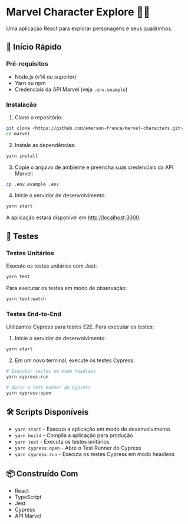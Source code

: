# Marvel Character Explore 🦸‍♂️

Uma aplicação React para explorar personagens e seus quadrinhos.

## 🚀 Início Rápido

### Pré-requisitos

- Node.js (v14 ou superior)
- Yarn ou npm
- Credenciais da API Marvel (veja `.env.example`)

### Instalação

1. Clone o repositório:

```bash
git clone <https://github.com/emerson-franca/marvel-characters.git>
cd marvel
```

2. Instale as dependências:

```bash
yarn install
```

3. Copie o arquivo de ambiente e preencha suas credenciais da API Marvel:

```bash
cp .env.example .env
```

4. Inicie o servidor de desenvolvimento:

```bash
yarn start
```

A aplicação estará disponível em [http://localhost:3000](http://localhost:3000).

## 🧪 Testes

### Testes Unitários

Execute os testes unitários com Jest:

```bash
yarn test
```

Para executar os testes em modo de observação:

```bash
yarn test:watch
```

### Testes End-to-End

Utilizamos Cypress para testes E2E. Para executar os testes:

1. Inicie o servidor de desenvolvimento:

```bash
yarn start
```

2. Em um novo terminal, execute os testes Cypress:

```bash
# Executar testes em modo headless
yarn cypress:run

# Abrir o Test Runner do Cypress
yarn cypress:open
```

## 🛠️ Scripts Disponíveis

- `yarn start` - Executa a aplicação em modo de desenvolvimento
- `yarn build` - Compila a aplicação para produção
- `yarn test` - Executa os testes unitários
- `yarn cypress:open` - Abre o Test Runner do Cypress
- `yarn cypress:run` - Executa os testes Cypress em modo headless

## 📦 Construído Com

- React
- TypeScript
- Jest
- Cypress
- API Marvel
